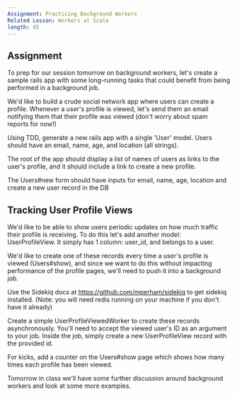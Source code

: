 ```yaml
---
Assignment: Practicing Background Workers
Related Lesson: Workers at Scale
length: 45
---
```


## Assignment

To prep for our session tomorrow on background workers, let's
create a sample rails app with some long-running tasks that could
benefit from being performed in a background job.

We'd like to build a crude social network app where users can create a
profile. Whenever a user's profile is viewed, let's send them an email
notifying them that their profile was viewed (don't worry about spam
reports for now!)

Using TDD, generate a new rails app with a single 'User' model.
Users should have an email, name, age, and location (all strings).

The root of the app should display a list of names of users as links to
the user's profile, and it should include a link to create a new
profile.

The Users#new form should have inputs for email, name, age, location and create
a new user record in the DB

## Tracking User Profile Views

We'd like to be able to show users periodic updates on how much traffic
their profile is receiving. To do this let's add another model:
UserProfileView. It simply has 1 column: user_id, and belongs to a user.

We'd like to create one of these records every time a user's profile is
viewed (Users#show), and since we want to do this without impacting
performance of the profile pages, we'll need to push it into a
background job.

Use the Sidekiq docs at https://github.com/mperham/sidekiq to get
sidekiq installed. (Note: you will need redis running on your machine if
you don't have it already)

Create a simple UserProfileViewedWorker to create these records
asynchronously. You'll need to accept the viewed user's ID as an
argument to your job. Inside the job, simply create a new
UserProfileView record with the provided id.

For kicks, add a counter on the Users#show page which shows how many
times each profile has been viewed.

Tomorrow in class we'll have some further discussion around background
workers and look at some more examples.
